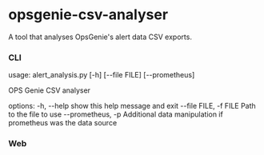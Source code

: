 # opsgenie-csv-analyser

A tool that analyses OpsGenie's alert data CSV exports.

### CLI 

usage: alert_analysis.py [-h] [--file FILE] [--prometheus]

OPS Genie CSV analyser

options:
  -h, --help            show this help message and exit
  --file FILE, -f FILE  Path to the file to use
  --prometheus, -p      Additional data manipulation if prometheus was the data source

### Web

